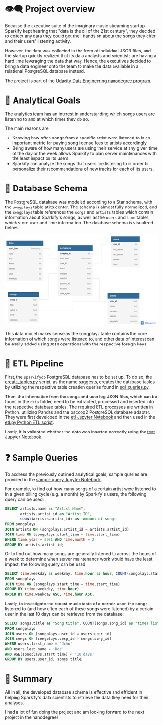 # :eye_speech_bubble: Project overview

Because the executive suite of the imaginary music streaming startup Sparkify kept hearing that "data is the oil of the 21st century", they decided to collect any data they could get their hands on about the songs they offer and their users' listening activity.

However, the data was collected in the from of individual JSON files, and the startup quickly realized that its data analysts and scientists are having a hard time leveraging the data that way. Hence, the executives decided to bring a data engineer onto the team to make the data available in a relational PostgreSQL database instead.

The project is part of the [Udacity Data Engineering nanodegree program](https://www.udacity.com/course/data-engineer-nanodegree--nd027).

# :goal_net: Analytical Goals

The analytics team has an interest in understanding which songs users are listening to and at which times they do so.

The main reasons are:
* Knowing how often songs from a specific artist were listened to is an important metric for paying song license fees to artists accordingly.
* Being aware of how many users are using their service at any given time of the day or the week allows Sparkify to plan server maintenances with the least impact on its users.
* Sparkify can analyze the songs that users are listening to in order to personalize their recommendations of new tracks for each of its users.

# :star2: Database Schema

The PostgreSQL database was modeled according to a Star schema, with the `songplays` table at its center. The schema is almost fully normalized, and the `songplays` table references the `songs` and `artists` tables which contain information about Sparkify's songs, as well as the `users` and `time` tables which store user and time information. The database schema is visualized below.

![Database Schema](sparkify_db_schema.png)

This data model makes sense as the songplays table contains the core information of which songs were listened to, and other data of interest can be easily added using `JOIN` operations with the respective foreign keys.

# :wrench: ETL Pipeline

First, the `sparkifydb` PostgreSQL database has to be set up. To do so, the [create_tables.py](create_tables.py) script, as the name suggests, creates the database tables by utilizing the respective table creation queries found in [sql_queries.py](sql_queries.py).

Then, the information from the songs and user log JSON files, which can be found in the `data` folder, need to be extracted, processed and inserted into the respective database tables. The required ETL processes are written in Python, utilizing [Pandas](https://pandas.pydata.org/) and the [pscopg2 PostgreSQL database adapter](https://pypi.org/project/psycopg2/). They were first developed in the [etl Jupyter Notebook](etl.ipynb) and then used in the [etl.py Python ETL script](etl.py).

Lastly, it is validated whether the data was inserted correctly using the [test Jupyter Notebook](test.ipynb).

# :question: Sample Queries

To address the previously outlined analytical goals, sample queries are provided in the [sample query Jupyter Notebook](analytical_sample_queries.ipynb).

For example, to find out how many songs of a certain artist were listened to in a given billing cycle (e.g. a month) by Sparkify's users, the following query can be used:
```sql
SELECT artists.name as "Artist Name", 
       artists.artist_id as "Artist ID", 
       COUNT(artists.artist_id) as "Amount of songs" 
FROM songplays 
JOIN artists ON (songplays.artist_id = artists.artist_id) 
JOIN time ON (songplays.start_time = time.start_time) 
WHERE time.year = 2021 AND time.month = 2 
GROUP BY artists.artist_id;
```

Or to find out how many songs are generally listened to across the hours of a week to determine when server maintenance work would have the least impact, the following query can be used:
```sql
SELECT time.weekday as weekday, time.hour as hour, COUNT(songplays.start_time) as song_count 
FROM songplays 
JOIN time ON (songplays.start_time = time.start_time) 
GROUP BY (time.weekday, time.hour) 
ORDER BY time.weekday ASC, time.hour ASC;
```

Lastly, to investigate the recent music taste of a certain user, the songs listened to (and how often each of these songs were listened) by a certain user in the last 10 days can be retrieved from the database:

```sql
SELECT songs.title as "Song title", COUNT(songs.song_id) as "times listened to"
FROM songplays
JOIN users ON (songplays.user_id = users.user_id)
JOIN songs ON (songplays.song_id = songs.song_id)
WHERE users.first_name = 'John'
AND users.last_name = 'Doe'
AND AGE(songplays.start_time) < '10 days'
GROUP BY users.user_id, songs.title;
```

# :thought_balloon: Summary
All in all, the developed database schema is effective and efficient in helping Sparkify's data scientists to retrieve the data they need for their analyses.

I had a lot of fun doing the project and am looking forward to the next project in the nanodegree!
